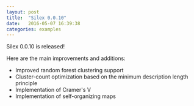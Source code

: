 ```yaml
---
layout: post
title:  "Silex 0.0.10"
date:   2016-05-07 16:39:38
categories: examples
---
```


Silex 0.0.10 is released!

Here are the main improvements and additions:

* Improved random forest clustering support
* Cluster-count optimization based on the minimum description length principle
* Implementation of Cramer's V
* Implementation of self-organizing maps